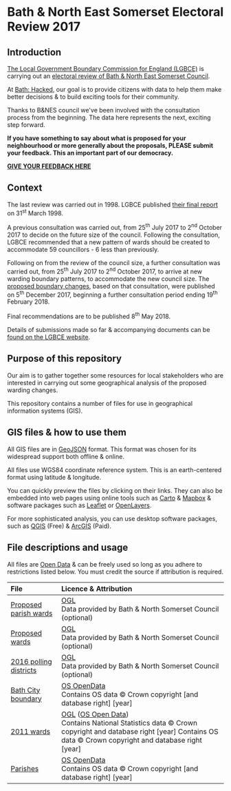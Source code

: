 
# Bath & North East Somerset Electoral Review 2017

## Introduction

[The Local Government Boundary Commission for England (LGBCE)](https://www.lgbce.org.uk/) is carrying out an [electoral review of Bath & North East Somerset Council](https://www.lgbce.org.uk/current-reviews/south-west/somerset/bath-and-north-east-somerset).

At [Bath: Hacked](https://www.bathhacked.org/), our goal is to provide citizens with data to help them make better decisions & to build exciting tools for their community.

Thanks to B&NES council we've been involved with the consultation process from the beginning. The data here represents the next, exciting step forward.

**If you have something to say about what is proposed for your neighbourhood or more generally about the proposals, PLEASE submit your feedback. This an important part of our democracy.**

**[GIVE YOUR FEEDBACK HERE](https://consultation.lgbce.org.uk/node/9913)**

## Context

The last review was carried out in 1998. LGBCE published [their final report](https://www.lgbce.org.uk/__data/assets/pdf_file/0003/8958/somerset-bath-north-east-somerset_6490-6094__e__.pdf) on 31<sup>st</sup> March 1998.

A previous consultation was carried out, from 25<sup>th</sup> July 2017 to 2<sup>nd</sup> October 2017 to decide on the future size of the council. Following the consultation, LGBCE recommended that a new pattern of wards should be created to accommodate 59 councillors - 6 less than previously.

Following on from the review of the council size, a further consultation was carried out, from 25<sup>th</sup> July 2017 to 2<sup>nd</sup> October 2017, to arrive at new warding boundary patterns, to accommodate the new council size. The [proposed boundary changes](https://www.lgbce.org.uk/__data/assets/pdf_file/0017/36521/Bath-and-North-East-Somerset-Draft-Recommendations-Report.pdf), based on that consultation, were published on 5<sup>th</sup> December 2017, beginning a further consultation period ending 19<sup>th</sup> February 2018.

Final recommendations are to be published 8<sup>th</sup> May 2018.

Details of submissions made so far & accompanying documents can be [found on the LGBCE website](https://www.lgbce.org.uk/current-reviews/south-west/somerset/bath-and-north-east-somerset).

## Purpose of this repository

Our aim is to gather together some resources for local stakeholders who are interested in carrying out some geographical analysis of the proposed warding changes.

This repository contains a number of files for use in geographical information systems (GIS).

## GIS files & how to use them

All GIS files are in [GeoJSON](http://geojson.org/) format. This format was chosen for its widespread support both offline & online.

All files use WGS84 coordinate reference system. This is an earth-centered format using latitude & longitude.

You can quickly preview the files by clicking on their links. They can also be embedded into web pages using online tools such as [Carto](https://carto.com/) & [Mapbox](https://www.mapbox.com/) & software packages such as [Leaflet](http://leafletjs.com/) or [OpenLayers](https://openlayers.org/).

For more sophisticated analysis, you can use desktop software packages, such as [QGIS](https://www.qgis.org/en/site/) (Free) & [ArcGIS](https://www.arcgis.com/features/index.html) (Paid).


## File descriptions and usage

All files are [Open Data](https://theodi.org/what-is-open-data) & can be freely used so long as you adhere to restrictions listed below. You must credit the source if attribution is required.

File|Licence & Attribution
:---|:---
[Proposed parish wards](banes_boundary_review_2017_proposed_parish_wards.geojson)|[OGL](http://www.nationalarchives.gov.uk/doc/open-government-licence/version/3/)<br>Data provided by Bath & North Somerset Council (optional)
[Proposed wards](banes_boundary_review_2017_proposed_wards.geojson)|[OGL](http://www.nationalarchives.gov.uk/doc/open-government-licence/version/3/)<br>Data provided by Bath & North Somerset Council (optional)
[2016 polling districts](banes_polling_districts_2016.geojson)|[OGL](http://www.nationalarchives.gov.uk/doc/open-government-licence/version/3/)<br>Data provided by Bath & North Somerset Council (optional)
[Bath City boundary](bath_city_boundary.geojson)|[OS OpenData](http://os.uk/opendata/licence)<br>Contains OS data © Crown copyright [and database right] [year]
[2011 wards](ons_ward_2011.geojson)|[OGL](http://www.nationalarchives.gov.uk/doc/open-government-licence/version/3/) ([OS Open Data](https://www.ordnancesurvey.co.uk/business-and-government/licensing/using-creating-data-with-os-products/os-opendata.html))<br>Contains National Statistics data © Crown copyright and database right [year] Contains OS data © Crown copyright and database right [year]
[Parishes](os_parishes.geojson)|[OS OpenData](http://os.uk/opendata/licence)<br>Contains OS data © Crown copyright [and database right] [year]
